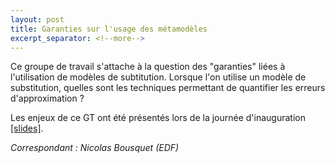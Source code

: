```yaml
---
layout: post
title: Garanties sur l'usage des métamodèles
excerpt_separator: <!--more-->
---
```


Ce groupe de travail s'attache à la question des "garanties" liées à l'utilisation de modèles de subtitution. Lorsque l'on utilise un modèle de substitution, quelles sont les techniques permettant de quantifier les erreurs d'approximation ?

<!--more-->

Les enjeux de ce GT ont été présentés lors de la journée
d'inauguration [[slides]](/files/2022/inauguration/22-GT-garanties-meta-modeles.pdf).

_Correspondant : Nicolas Bousquet (EDF)_
